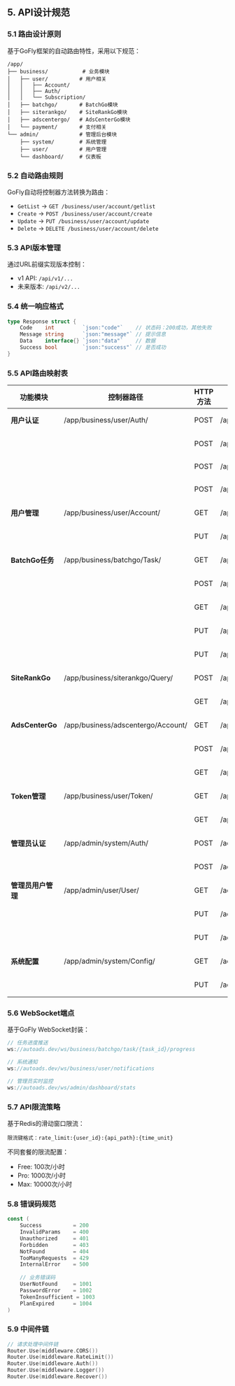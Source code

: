 ## 5. API设计规范

### 5.1 路由设计原则

基于GoFly框架的自动路由特性，采用以下规范：

```
/app/
├── business/           # 业务模块
│   ├── user/          # 用户相关
│   │   ├── Account/
│   │   ├── Auth/
│   │   └── Subscription/
│   ├── batchgo/       # BatchGo模块
│   ├── siterankgo/    # SiteRankGo模块
│   ├── adscentergo/   # AdsCenterGo模块
│   └── payment/       # 支付相关
└── admin/             # 管理后台模块
    ├── system/        # 系统管理
    ├── user/          # 用户管理
    └── dashboard/     # 仪表板
```

### 5.2 自动路由规则

GoFly自动将控制器方法转换为路由：

- `GetList` → `GET /business/user/account/getlist`
- `Create` → `POST /business/user/account/create`
- `Update` → `PUT /business/user/account/update`
- `Delete` → `DELETE /business/user/account/delete`

### 5.3 API版本管理

通过URL前缀实现版本控制：

- v1 API: `/api/v1/...`
- 未来版本: `/api/v2/...`

### 5.4 统一响应格式

```go
type Response struct {
    Code    int         `json:"code"`    // 状态码：200成功，其他失败
    Message string      `json:"message"` // 提示信息
    Data    interface{} `json:"data"`    // 数据
    Success bool        `json:"success"` // 是否成功
}
```

### 5.5 API路由映射表

| 功能模块 | 控制器路径 | HTTP方法 | 路由 | 说明 |
|---------|-----------|---------|------|------|
| **用户认证** | /app/business/user/Auth/ | POST | /api/v1/business/user/auth/login | 用户登录 |
| | | POST | /api/v1/business/user/auth/register | 用户注册 |
| | | POST | /api/v1/business/user/auth/google | Google登录 |
| | | POST | /api/v1/business/user/auth/logout | 退出登录 |
| **用户管理** | /app/business/user/Account/ | GET | /api/v1/business/user/account/info | 获取用户信息 |
| | | PUT | /api/v1/business/user/account/update | 更新用户信息 |
| **BatchGo任务** | /app/business/batchgo/Task/ | GET | /api/v1/business/batchgo/task/list | 任务列表 |
| | | POST | /api/v1/business/batchgo/task/create | 创建任务 |
| | | GET | /api/v1/business/batchgo/task/detail | 任务详情 |
| | | PUT | /api/v1/business/batchgo/task/start | 启动任务 |
| | | PUT | /api/v1/business/batchgo/task/stop | 停止任务 |
| **SiteRankGo** | /app/business/siterankgo/Query/ | POST | /api/v1/business/siterankgo/query/batch | 批量查询 |
| | | GET | /api/v1/business/siterankgo/query/history | 查询历史 |
| **AdsCenterGo** | /app/business/adscentergo/Account/ | GET | /api/v1/business/adscentergo/account/list | 账号列表 |
| | | POST | /api/v1/business/adscentergo/account/create | 添加账号 |
| | | GET | /api/v1/business/adscentergo/task/list | 任务列表 |
| **Token管理** | /app/business/user/Token/ | GET | /api/v1/business/user/token/balance | 余额查询 |
| | | GET | /api/v1/business/user/token/transactions | 交易记录 |
| **管理员认证** | /app/admin/system/Auth/ | POST | /admin/login | 管理员登录 |
| | | POST | /admin/logout | 管理员退出 |
| **管理员用户管理** | /app/admin/user/User/ | GET | /admin/user/user/list | 用户列表 |
| | | PUT | /admin/user/user/update-status | 更新用户状态 |
| | | PUT | /admin/user/user/reset-password | 重置密码 |
| **系统配置** | /app/admin/system/Config/ | GET | /admin/system/config/list | 配置列表 |
| | | PUT | /admin/system/config/update | 更新配置 |

### 5.6 WebSocket端点

基于GoFly WebSocket封装：

```go
// 任务进度推送
ws://autoads.dev/ws/business/batchgo/task/{task_id}/progress

// 系统通知
ws://autoads.dev/ws/business/user/notifications

// 管理员实时监控
ws://autoads.dev/ws/admin/dashboard/stats
```

### 5.7 API限流策略

基于Redis的滑动窗口限流：

```
限流键格式：rate_limit:{user_id}:{api_path}:{time_unit}
```

不同套餐的限流配置：
- Free: 100次/小时
- Pro: 1000次/小时
- Max: 10000次/小时

### 5.8 错误码规范

```go
const (
    Success          = 200
    InvalidParams    = 400
    Unauthorized     = 401
    Forbidden        = 403
    NotFound         = 404
    TooManyRequests  = 429
    InternalError    = 500
    
    // 业务错误码
    UserNotFound     = 1001
    PasswordError    = 1002
    TokenInsufficient = 1003
    PlanExpired      = 1004
)
```

### 5.9 中间件链

```go
// 请求处理中间件链
Router.Use(middleware.CORS())
Router.Use(middleware.RateLimit())
Router.Use(middleware.Auth())
Router.Use(middleware.Logger())
Router.Use(middleware.Recover())
```